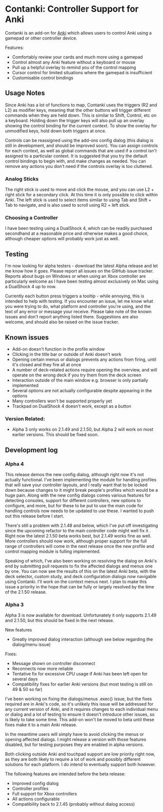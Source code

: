 # Contanki: Controller Support for Anki

Contanki is an add-on for [Anki](apps.ankiweb.com) which allows users to control Anki using a gamepad or other controller device.

Features:
 - Comfortably review your cards and much more using a gamepad
 - Control almost any Anki feature without a keyboard or mouse
 - Pull up a helpful overlay to remind you of the control mapping
 - Cursor control for limited situations where the gamepad is insufficient
 - Customisable control bindings

## Usage Notes

Since Anki has a lot of functions to map, Contanki uses the triggers (R2 and L2) as modifier keys, meaning that the other buttons will trigger different commands when they are held down. This is similar to Shift, Control, etc on a keyboard. Holding down the trigger keys will also pull up an overlay showing the control binding for the current context. To show the overlay for unmodified keys, hold down both triggers at once. 

Controls can be reassigned using the add-ons config dialog (this dialog is still in development, and should be improved soon). You can assign controls for each context, as well as global commands that are used if a control isn't assigned to a particular context. It is suggested that you try the default control bindings to begin with, and make changes as needed. You can remove any actions you don't need if the controls overlay is too cluttered. 

### Analog Sticks
The right stick is used to move and click the mouse, and you can use L2 + right stick for a secondary click. At this time it is only possible to click within Anki. The left stick is used to select items similar to using Tab and Shift + Tab to navigate, and is also used to scroll using R2 + left stick.

### Choosing a Controller

I have been testing using a DualShock 4, which can be readily purchased secondhand at a reasonable price and otherwise makes a good choice, although cheaper options will probably work just as well.

## Testing
I'm now looking for alpha testers - download the latest Alpha release and let me know how it goes. Please report all issues on the GitHub issue tracker. Reports about bugs on Windows or when using an Xbox controller are particularly welcome as I have been testing almost exclusively on Mac using a DualShock 4 up to now. 

Currently each button press triggers a tooltip - while annoying, this is intended to help with testing. If you encounter an issue, let me know what you were trying to do, what platform and controller you're using, and the text of any error or message your receive. Please take note of the known issues and don't report anything listed there. Suggestions are also welcome, and should also be raised on the issue tracker.

## Known issues
 - Add-on doesn't function in the profile window
 - Clicking in the title bar or outside of Anki doesn't work 
 - Opening certain menus or dialogs prevents any actions from firing, until it's closed and they fire all at once
 - A number of deck-related actions require opening the overview, and will operate on the wrong deck if you try them from the deck screen
 - Interaction outside of the main window e.g. browser is only partially implemented
 - Several options are not actually configurable despite appearing in the options
 - Many controllers won't be supported properly yet
 - Trackpad on DualShock 4 doesn't work, except as a button

 ### Version Related:
 - Alpha 3 only works on 2.1.49 and 2.1.50, but Alpha 2 will work on most earlier versions. This should be fixed soon.

## Development log

### Alpha 4

This release demos the new config dialog, although right now it's not actually functional. I've been implementing the module for handling profiles that will save your controller layouts, and I really want that to be locked down because changes to it might break people's profiles which would be a huge pain. Along with the new config dialogs comes various features for detecting consoles, support for different controllers, new options to configure, and more, but for these to be put to use the main code for handling controls now needs to be updated to use these. I wanted to push out this release before I start.

There's still a problem with 2.1.48 and below, which I've put off investigating since the upcoming refactor to the main controller code might well fix it . Right now the latest 2.1.50 beta works best, but 2.1.49 works fine as well. More controllers should now work, although proper support for the full range of controllers will come in the next release once the new profile and control mapping module is fulling implemented.

Speaking of which, I've also been working on resolving the dialog on Anki's end by submitting pull requests to fix the affected dialogs and menus one by one. You can now see the results of this on the latest Anki beta, with the deck selector, custom study, and deck configuration dialogs now navigable using Contanki. I'll work on the context menus next. I plan to make this issue a priority in the hope that can be fully or largely resolved by the time of the 2.1.50 release.

### Alpha 3

Alpha 3 is now available for download. Unfortunately it only supports 2.1.49 and 2.1.50, but this should be fixed in the next release.

New features
 - Greatly improved dialog interaction (although see below regarding the dialog/menu issue)

Fixes:
 - Message shown on controller disconnect
 - Reconnects now more reliable
 - Tentative fix for excessive CPU usage if Anki has been left open for several days
 - Compatibility fixes for earlier Anki versions (but most testing is still on 49 & 50 so far)
 
 I've been working on fixing the dialogs/menus .exec() issue, but the fixes required are in Anki's code, so it's unlikely this issue will be addressed for any current version of Anki, and it requires changes to each individual menu or dialog and a lot of testing to ensure it doesn't introduce other issues, so is likely to take some time. This add-on won't be moved to beta until these fixes make it to a main Anki release.

In the meantime users will simply have to avoid clicking the menus or opening affected dialogs. I might release a version with those features disabled, but for testing purposes they are enabled in alpha versions.

Both clicking outside Anki and touchpad support are low priority right now, as they are both likely to require a lot of work and possibly different solutions for each platform. I do intend to eventually support both however.

The following features are intended before the beta release:

 - Improved config dialog
 - Controller profiles
 - Full support for Xbox controllers
 - All actions configurable
 - Compatibility back to 2.1.45 (probably without dialog access)
